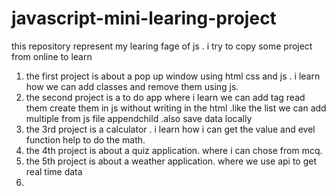 # javascript-mini-learing-project
this repository represent my learing fage of js . i try to copy some project from online to learn
1. the first project is about a pop up window using html css and js . i learn how we can add classes and remove them using js.
2. the second project is a to do app where i learn we can add tag read them create them in js without writing in the html .like the list we can add multiple from js file appendchild .also save data locally
3. the 3rd project is a calculator . i learn how i can get the value and evel function help to do the math.
4. the 4th project is about a quiz application. where i can chose from mcq.
5. the 5th project is about a weather application. where we use api to get real time data
6.

